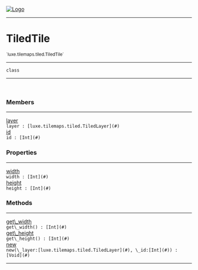 
[![Logo](../../../../images/logo.png)](../../../../api/index.html)

---



<h1>TiledTile</h1>
<small>`luxe.tilemaps.tiled.TiledTile`</small>



---

`class`

---

&nbsp;
&nbsp;



<h3>Members</h3> <hr/><span class="member apipage">
                <a name="layer"><a class="lift" href="#layer">layer</a></a><div class="clear"></div><code class="signature apipage">layer : [luxe.tilemaps.tiled.TiledLayer](#)</code><br/></span>
            <span class="small_desc_flat"></span><span class="member apipage">
                <a name="id"><a class="lift" href="#id">id</a></a><div class="clear"></div><code class="signature apipage">id : [Int](#)</code><br/></span>
            <span class="small_desc_flat"></span>



<h3>Properties</h3> <hr/><span class="member apipage">
                <a name="width"><a class="lift" href="#width">width</a></a> <div class="clear"></div><code class="signature apipage">width : [Int](#)</code><br/></span>
            <span class="small_desc_flat"></span><span class="member apipage">
                <a name="height"><a class="lift" href="#height">height</a></a> <div class="clear"></div><code class="signature apipage">height : [Int](#)</code><br/></span>
            <span class="small_desc_flat"></span>



<h3>Methods</h3> <hr/><span class="method apipage">
            <a name="get_width"><a class="lift" href="#get_width">get\_width</a></a> <div class="clear"></div><code class="signature apipage">get\_width() : [Int](#)</code><br/><span class="small_desc_flat"></span>
        </span>
    <span class="method apipage">
            <a name="get_height"><a class="lift" href="#get_height">get\_height</a></a> <div class="clear"></div><code class="signature apipage">get\_height() : [Int](#)</code><br/><span class="small_desc_flat"></span>
        </span>
    <span class="method apipage">
            <a name="new"><a class="lift" href="#new">new</a></a> <div class="clear"></div><code class="signature apipage">new(\_layer:[luxe.tilemaps.tiled.TiledLayer](#)<span></span>, \_id:[Int](#)<span></span>) : [Void](#)</code><br/><span class="small_desc_flat"></span>
        </span>
    





---

&nbsp;
&nbsp;
&nbsp;
&nbsp;